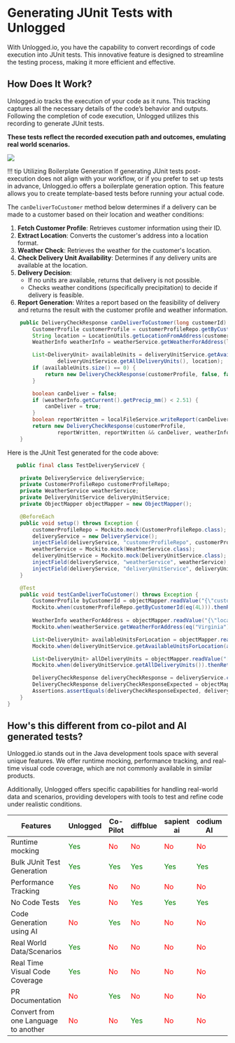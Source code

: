 # Generating JUnit Tests with Unlogged

With Unlogged.io, you have the capability to convert recordings of code execution into JUnit tests. This innovative feature is designed to streamline the testing process, making it more efficient and effective.

## How Does It Work?
Unlogged.io tracks the execution of your code as it runs. This tracking captures all the necessary details of the code’s behavior and outputs. Following the completion of code execution, Unlogged utilizes this recording to generate JUnit tests. 

**These tests reflect the recorded execution path and outcomes, emulating real world scenarios.**

![](assets/images/junit.gif)

!!! tip Utilizing Boilerplate Generation
    If generating JUnit tests post-execution does not align with your workflow, or if you prefer to set up tests in advance, Unlogged.io offers a boilerplate generation option. This feature allows you to create template-based tests before running your actual code. 


The `canDeliverToCustomer` method below determines if a delivery can be made to a customer based on their location and weather conditions:

1. **Fetch Customer Profile**: Retrieves customer information using their ID.
2. **Extract Location**: Converts the customer's address into a location format.
3. **Weather Check**: Retrieves the weather for the customer's location.
4. **Check Delivery Unit Availability**: Determines if any delivery units are available at the location.
5. **Delivery Decision**:
   - If no units are available, returns that delivery is not possible.
   - Checks weather conditions (specifically precipitation) to decide if delivery is feasible.
6. **Report Generation**: Writes a report based on the feasibility of delivery and returns the result with the customer profile and weather information.

``` java
    public DeliveryCheckResponse canDeliverToCustomer(long customerId) {
        CustomerProfile customerProfile = customerProfileRepo.getByCustomerId(customerId);
        String location = LocationUtils.getLocationFromAddress(customerProfile.getAddress());
        WeatherInfo weatherInfo = weatherService.getWeatherForAddress(location);

        List<DeliveryUnit> availableUnits = deliveryUnitService.getAvailableUnitsForLocation(
                deliveryUnitService.getAllDeliveryUnits(), location);
        if (availableUnits.size() == 0) {
            return new DeliveryCheckResponse(customerProfile, false, false, weatherInfo);
        }

        boolean canDeliver = false;
        if (weatherInfo.getCurrent().getPrecip_mm() < 2.51) {
            canDeliver = true;
        }
        boolean reportWritten = localFileService.writeReport(canDeliver, customerProfile);
        return new DeliveryCheckResponse(customerProfile,
                reportWritten, reportWritten && canDeliver, weatherInfo);
    } 
```

Here is the JUnit Test generated for the code above:

```java
   public final class TestDeliveryServiceV {

    private DeliveryService deliveryService;
    private CustomerProfileRepo customerProfileRepo;
    private WeatherService weatherService;
    private DeliveryUnitService deliveryUnitService;
    private ObjectMapper objectMapper = new ObjectMapper();

    @BeforeEach
    public void setup() throws Exception {
        customerProfileRepo = Mockito.mock(CustomerProfileRepo.class);
        deliveryService = new DeliveryService();
        injectField(deliveryService, "customerProfileRepo", customerProfileRepo);
        weatherService = Mockito.mock(WeatherService.class);
        deliveryUnitService = Mockito.mock(DeliveryUnitService.class);
        injectField(deliveryService, "weatherService", weatherService);
        injectField(deliveryService, "deliveryUnitService", deliveryUnitService);
    }

    @Test
    public void testCanDeliverToCustomer() throws Exception {
        CustomerProfile byCustomerId = objectMapper.readValue("{\"customerid\":4,\"customername\":\"ohn Doe\",\"dateofbirth\":\"70-10-20\",\"email\":\"JD@mail\",\"contactnumber\":\"999-999\",\"address\":\"304 Alainis Parkway, Boylemouth, Virginia\",\"referralcodes\":[\"JGSDFS, FEFWEF, FWEFDF\"],\"createdDate\":\"Apr 12, 2024 12:54:08 PM\",\"updatedDate\":\"Apr 12, 2024 12:54:08 PM\"}", CustomerProfile.class);
        Mockito.when(customerProfileRepo.getByCustomerId(eq(4L))).thenReturn(byCustomerId);
        
        WeatherInfo weatherForAddress = objectMapper.readValue("{\"location\":{\"name\":\"Virginia Beach\",\"region\":\"Virginia\",\"country\":\"United States of America\",\"lat\":36.85,\"lon\":-75.98,\"tz_id\":\"America/New_York\",\"localtime_epoch\":1712906551,\"localtime\":\"2024-04-12 3:22\"},\"current\":{\"temp_c\":21.1,\"temp_f\":70.0,\"is_day\":0,\"condition\":{\"text\":\"Partly cloudy\",\"icon\":\"//cdn.weatherapi.com/weather/64x64/night/116.png\",\"code\":1003},\"wind_mph\":15.0,\"wind_kph\":24.1,\"wind_degree\":210,\"wind_dir\":\"SSW\",\"pressure_mb\":998.0,\"pressure_in\":29.48,\"precip_mm\":0.35,\"precip_in\":0.01,\"humidity\":84,\"cloud\":50,\"feelslike_c\":21.1,\"feelslike_f\":70.0,\"vis_km\":16.0,\"vis_miles\":9.0,\"uv\":1.0,\"gust_mph\":37.6,\"gust_kph\":60.5}}", WeatherInfo.class);
        Mockito.when(weatherService.getWeatherForAddress(eq("Virginia"))).thenReturn(weatherForAddress);

        List<DeliveryUnit> availableUnitsForLocation = objectMapper.readValue("[]", new TypeReference<List<DeliveryUnit>>() {});
        Mockito.when(deliveryUnitService.getAvailableUnitsForLocation(any(Object.class), eq("Virginia"))).thenReturn(availableUnitsForLocation);

        List<DeliveryUnit> allDeliveryUnits = objectMapper.readValue("[]", new TypeReference<List<DeliveryUnit>>() {});
        Mockito.when(deliveryUnitService.getAllDeliveryUnits()).thenReturn(allDeliveryUnits);

        DeliveryCheckResponse deliveryCheckResponse = deliveryService.canDeliverToCustomer(4L);
        DeliveryCheckResponse deliveryCheckResponseExpected = objectMapper.readValue("{\"customerProfile\":{\"customerid\":4,\"customername\":\"ohn Doe\",\"dateofbirth\":\"70-10-20\",\"email\":\"JD@mail\",\"contactnumber\":\"999-999\",\"address\":\"304 Alainis Parkway, Boylemouth, Virginia\",\"referralcodes\":[\"JGSDFS, FEFWEF, FWEFDF\"],\"createdDate\":\"Apr 12, 2024 12:54:08 PM\",\"updatedDate\":\"Apr 12, 2024 12:54:08 PM\"},\"requestWritten\":false,\"canDeliver\":false,\"weatherInfo\":{\"location\":{\"name\":\"Virginia Beach\",\"region\":\"Virginia\",\"country\":\"United States of America\",\"lat\":36.85,\"lon\":-75.98,\"tz_id\":\"America/New_York\",\"localtime_epoch\":1712906551,\"localtime\":\"2024-04-12 3:22\"},\"current\":{\"temp_c\":21.1,\"temp_f\":70.0,\"is_day\":0,\"condition\":{\"text\":\"Partly cloudy\",\"icon\":\"//cdn.weatherapi.com/weather/64x64/night/116.png\",\"code\":1003},\"wind_mph\":15.0,\"wind_kph\":24.1,\"wind_degree\":210,\"wind_dir\":\"SSW\",\"pressure_mb\":998.0,\"pressure_in\":29.48,\"precip_mm\":0.35,\"precip_in\":0.01,\"humidity\":84,\"cloud\":50,\"feelslike_c\":21.1,\"feelslike_f\":70.0,\"vis_km\":16.0,\"vis_miles\":9.0,\"uv\":1.0,\"gust_mph\":37.6,\"gust_kph\":60.5}}}", DeliveryCheckResponse.class);
        Assertions.assertEquals(deliveryCheckResponseExpected, deliveryCheckResponse);
    }
}

```

## How's this different from co-pilot and AI generated tests?

Unlogged.io stands out in the Java development tools space with several unique features. We offer runtime mocking, performance tracking, and real-time visual code coverage, which are not commonly available in similar products. 

Additionally, Unlogged offers specific capabilities for handling real-world data and scenarios, providing developers with tools to test and refine code under realistic conditions. 

| Features                          | Unlogged   | Co-Pilot  | diffblue   | sapient ai | codium AI  | IntelliJ AI |
|-----------------------------------|------------|-----------|------------|------------|------------|-------------|
| Runtime mocking                   | <span style="color:green">Yes</span> | <span style="color:red">No</span> | <span style="color:red">No</span> | <span style="color:red">No</span> | <span style="color:red">No</span> | <span style="color:red">No</span> |
| Bulk JUnit Test Generation        | <span style="color:green">Yes</span> | <span style="color:green">Yes</span> | <span style="color:green">Yes</span> | <span style="color:green">Yes</span> | <span style="color:green">Yes</span> | <span style="color:green">Yes</span> |
| Performance Tracking              | <span style="color:green">Yes</span> | <span style="color:red">No</span> | <span style="color:red">No</span> | <span style="color:red">No</span> | <span style="color:red">No</span> | <span style="color:red">No</span> |
| No Code Tests                     | <span style="color:green">Yes</span> | <span style="color:red">No</span> | <span style="color:green">Yes</span> | <span style="color:green">Yes</span> | <span style="color:green">Yes</span> | <span style="color:red">No</span> |
| Code Generation using AI          | <span style="color:red">No</span> | <span style="color:green">Yes</span> | <span style="color:red">No</span> | <span style="color:red">No</span> | <span style="color:red">No</span> | <span style="color:green">Yes</span> |
| Real World Data/Scenarios         | <span style="color:green">Yes</span> | <span style="color:red">No</span> | <span style="color:red">No</span> | <span style="color:red">No</span> | <span style="color:red">No</span> | <span style="color:red">No</span> |
| Real Time Visual Code Coverage    | <span style="color:green">Yes</span> | <span style="color:red">No</span> | <span style="color:red">No</span> | <span style="color:red">No</span> | <span style="color:red">No</span> | <span style="color:red">No</span> |
| PR Documentation                  | <span style="color:red">No</span> | <span style="color:green">Yes</span> | <span style="color:red">No</span> | <span style="color:red">No</span> | <span style="color:red">No</span> | <span style="color:green">Yes</span> |
| Convert from one Language to another | <span style="color:red">No</span> | <span style="color:red">No</span> | <span style="color:green">Yes</span> | <span style="color:red">No</span> | <span style="color:red">No</span> | <span style="color:green">Yes</span> |




